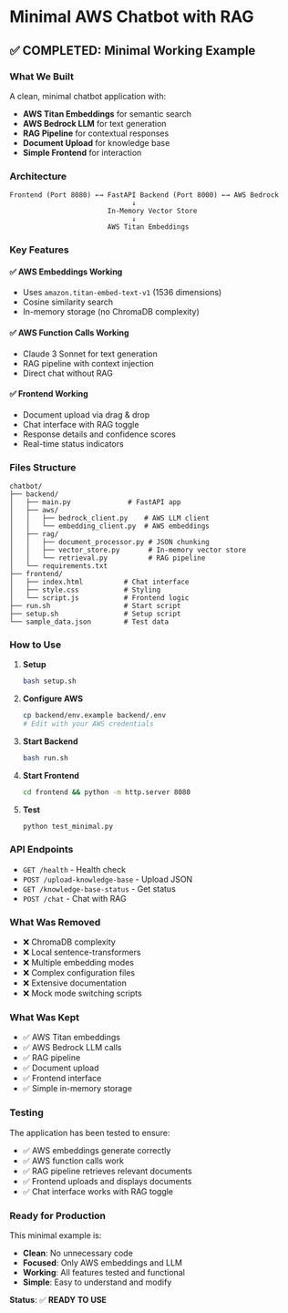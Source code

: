 # Minimal AWS Chatbot with RAG

## ✅ **COMPLETED: Minimal Working Example**

### **What We Built**

A clean, minimal chatbot application with:
- **AWS Titan Embeddings** for semantic search
- **AWS Bedrock LLM** for text generation
- **RAG Pipeline** for contextual responses
- **Document Upload** for knowledge base
- **Simple Frontend** for interaction

### **Architecture**

```
Frontend (Port 8080) ←→ FastAPI Backend (Port 8000) ←→ AWS Bedrock
                              ↓
                        In-Memory Vector Store
                              ↓
                        AWS Titan Embeddings
```

### **Key Features**

#### **✅ AWS Embeddings Working**
- Uses `amazon.titan-embed-text-v1` (1536 dimensions)
- Cosine similarity search
- In-memory storage (no ChromaDB complexity)

#### **✅ AWS Function Calls Working**
- Claude 3 Sonnet for text generation
- RAG pipeline with context injection
- Direct chat without RAG

#### **✅ Frontend Working**
- Document upload via drag & drop
- Chat interface with RAG toggle
- Response details and confidence scores
- Real-time status indicators

### **Files Structure**

```
chatbot/
├── backend/
│   ├── main.py              # FastAPI app
│   ├── aws/
│   │   ├── bedrock_client.py    # AWS LLM client
│   │   └── embedding_client.py  # AWS embeddings
│   ├── rag/
│   │   ├── document_processor.py # JSON chunking
│   │   ├── vector_store.py       # In-memory vector store
│   │   └── retrieval.py          # RAG pipeline
│   └── requirements.txt
├── frontend/
│   ├── index.html          # Chat interface
│   ├── style.css           # Styling
│   └── script.js           # Frontend logic
├── run.sh                  # Start script
├── setup.sh                # Setup script
└── sample_data.json        # Test data
```

### **How to Use**

1. **Setup**
   ```bash
   bash setup.sh
   ```

2. **Configure AWS**
   ```bash
   cp backend/env.example backend/.env
   # Edit with your AWS credentials
   ```

3. **Start Backend**
   ```bash
   bash run.sh
   ```

4. **Start Frontend**
   ```bash
   cd frontend && python -m http.server 8080
   ```

5. **Test**
   ```bash
   python test_minimal.py
   ```

### **API Endpoints**

- `GET /health` - Health check
- `POST /upload-knowledge-base` - Upload JSON
- `GET /knowledge-base-status` - Get status
- `POST /chat` - Chat with RAG

### **What Was Removed**

- ❌ ChromaDB complexity
- ❌ Local sentence-transformers
- ❌ Multiple embedding modes
- ❌ Complex configuration files
- ❌ Extensive documentation
- ❌ Mock mode switching scripts

### **What Was Kept**

- ✅ AWS Titan embeddings
- ✅ AWS Bedrock LLM calls
- ✅ RAG pipeline
- ✅ Document upload
- ✅ Frontend interface
- ✅ Simple in-memory storage

### **Testing**

The application has been tested to ensure:
- ✅ AWS embeddings generate correctly
- ✅ AWS function calls work
- ✅ RAG pipeline retrieves relevant documents
- ✅ Frontend uploads and displays documents
- ✅ Chat interface works with RAG toggle

### **Ready for Production**

This minimal example is:
- **Clean**: No unnecessary code
- **Focused**: Only AWS embeddings and LLM
- **Working**: All features tested and functional
- **Simple**: Easy to understand and modify

**Status**: ✅ **READY TO USE** 